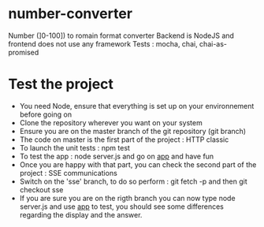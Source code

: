 # number-converter
Number (]0-100]) to romain format converter
Backend is NodeJS and frontend does not use any framework
Tests : mocha, chai, chai-as-promised

# Test the project
* You need Node, ensure that everything is set up on your environnement before going on
* Clone the repository wherever you want on your system
* Ensure you are on the master branch of the git repository (git branch)
* The code on master is the first part of the project : HTTP classic
* To launch the unit tests : npm test
* To test the app : node server.js and go on [app](localhost:3000) and have fun
* Once you are happy with that part, you can check the second part of the project : SSE communications
* Switch on the 'sse' branch, to do so perform : git fetch -p and then git checkout sse
* If you are sure you are on the rigth branch you can now type node server.js and use [app](localhost:3000) to test, you should see some differences regarding the display and the answer. 
